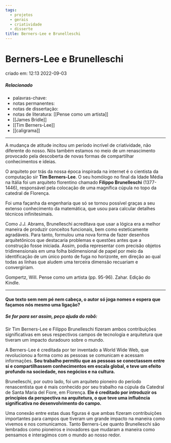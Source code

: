 ```yaml
---
tags:
  - projetos
  - gerais
  - criatividade
  - disserte
title: Berners-Lee e Brunelleschi
---
```

# Berners-Lee e Brunelleschi
criado em: 12:13 2022-09-03

##### Relacionado
- palavras-chave: 
- notas permanentes: 
- notas de dissertação:
- notas de literatura: [[Pense como um artista]]
- [[James Bridle]]
- [[Tim Berners-Lee]]
- [[caligrama]]

---
A mudança de atitude incitou um período incrível de criatividade, não diferente do nosso. Nós também estamos no meio de um renascimento provocado pela descoberta de novas formas de compartilhar conhecimentos e ideias. 

O arquiteto por trás da nossa época inspirada na internet é o cientista da computação sir **Tim Berners-Lee**. O seu homólogo no final da Idade Média na Itália foi um arquiteto florentino chamado **Filippo Brunelleschi** (1377-1446), responsável pela colocação de uma magnífica cúpula no topo da catedral de Florença. 

Foi uma façanha da engenharia que só se tornou possível graças a seu extenso conhecimento da matemática, que usou para calcular detalhes técnicos infinitesimais. 

Como J.J. Abrams, Brunelleschi acreditava que usar a lógica era a melhor maneira de produzir conceitos funcionais, bem como esteticamente agradáveis. Para tanto, formulou uma nova forma de fazer desenhos arquitetônicos que destacaria problemas e questões antes que a construção fosse iniciada. Assim, podia representar com precisão objetos tridimensionais em uma folha bidimensional de papel por meio da identificação de um único ponto de fuga no horizonte, em direção ao qual todas as linhas que aludem uma terceira dimensão recuariam e convergiriam.

Gompertz, Will. Pense como um artista (pp. 95-96). Zahar. Edição do Kindle. 


---
#### Que texto sem nem pé nem cabeça, o autor só joga nomes e espera que façamos nós mesmo uma ligação? 
##### Se for para ser assim, peço ajuda do robô:

Sir Tim Berners-Lee e Filippo Brunelleschi fizeram ambos contribuições significativas em seus respectivos campos de tecnologia e arquitetura que tiveram um impacto duradouro sobre o mundo.

A Berners-Lee é creditada por ter inventado a World Wide Web, que revolucionou a forma como as pessoas se comunicam e acessam informações. **Seu trabalho permitiu que as pessoas se conectassem entre si e compartilhassem conhecimentos em escala global, e teve um efeito profundo na sociedade, nos negócios e na cultura.**

Brunelleschi, por outro lado, foi um arquiteto pioneiro do período renascentista que é mais conhecido por seu trabalho na cúpula da Catedral de Santa Maria del Fiore, em Florença. **Ele é creditado por introduzir os princípios da perspectiva na arquitetura, o que teve uma influência significativa no desenvolvimento do campo.**

Uma conexão entre estas duas figuras é que ambas fizeram contribuições importantes para campos que tiveram um grande impacto na maneira como vivemos e nos comunicamos. Tanto Berners-Lee quanto Brunelleschi são lembrados como pioneiros e inovadores que mudaram a maneira como pensamos e interagimos com o mundo ao nosso redor.


